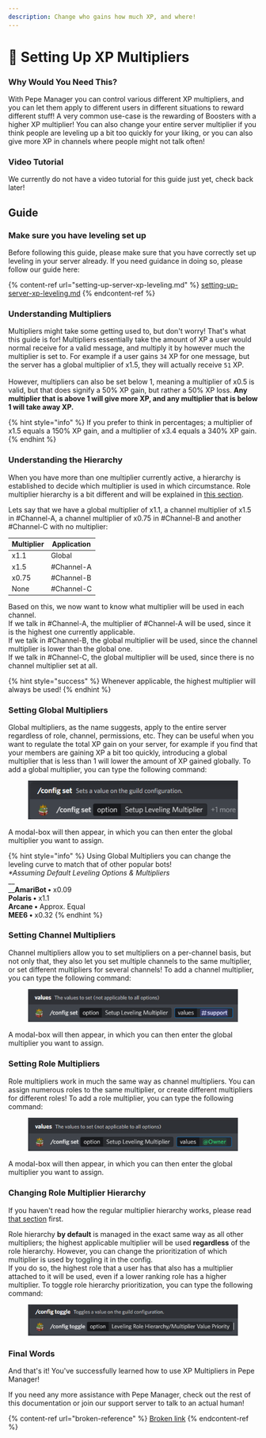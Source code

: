 ```yaml
---
description: Change who gains how much XP, and where!
---
```


# 🚀 Setting Up XP Multipliers

### Why Would You Need This?

With Pepe Manager you can control various different XP multipliers, and you can let them apply to different users in different situations to reward different stuff! A very common use-case is the rewarding of Boosters with a higher XP multiplier! You can also change your entire server multiplier if you think people are leveling up a bit too quickly for your liking, or you can also give more XP in channels where people might not talk often!

### Video Tutorial

We currently do not have a video tutorial for this guide just yet, check back later!

## Guide

### Make sure you have leveling set up

Before following this guide, please make sure that you have correctly set up leveling in your server already. If you need guidance in doing so, please follow our guide here:

{% content-ref url="setting-up-server-xp-leveling.md" %}
[setting-up-server-xp-leveling.md](setting-up-server-xp-leveling.md)
{% endcontent-ref %}

### Understanding Multipliers

Multipliers might take some getting used to, but don't worry! That's what this guide is for! Multipliers essentially take the amount of XP a user would normal receive for a valid message, and multiply it by however much the multiplier is set to. For example if a user gains `34` XP for one message, but the server has a global multiplier of x1.5, they will actually receive `51` XP.  \
\
However, multipliers can also be set below 1, meaning a multiplier of x0.5 is valid, but that does signify a 50% XP gain, but rather a 50% XP loss. **Any multiplier that is above 1 will give more XP, and any multiplier that is below 1 will take away XP.**

{% hint style="info" %}
If you prefer to think in percentages; a multiplier of x1.5 equals a 150% XP gain, and a multiplier of x3.4 equals a 340% XP gain.
{% endhint %}

### Understanding the Hierarchy

When you have more than one multiplier currently active, a hierarchy is established to decide which multiplier is used in which circumstance. Role multiplier hierarchy is a bit different and will be explained in [this section](https://docs.pepemanager.com/guides/setting-up-xp-multipliers#changing-role-multiplier-hierarchy).

Lets say that we have a global multiplier of x1.1, a channel multiplier of x1.5 in #Channel-A, a channel multiplier of x0.75 in #Channel-B and another #Channel-C with no multiplier:

| Multiplier | Application |
| ---------- | ----------- |
| x1.1       | Global      |
| x1.5       | #Channel-A  |
| x0.75      | #Channel-B  |
| None       | #Channel-C  |

Based on this, we now want to know what multiplier will be used in each channel.\
If we talk in #Channel-A, the multiplier of #Channel-A will be used, since it is the highest one currently applicable.\
If we talk in #Channel-B, the global multiplier will be used, since the channel multiplier is lower than the global one.\
If we talk in #Channel-C, the global multiplier will be used, since there is no channel multiplier set at all.

{% hint style="success" %}
Whenever applicable, the highest multiplier will always be used!
{% endhint %}

### Setting Global Multipliers

Global multipliers, as the name suggests, apply to the entire server regardless of role, channel, permissions, etc. They can be useful when you want to regulate the total XP gain on your server, for example if you find that your members are gaining XP a bit too quickly, introducing a global multiplier that is less than 1 will lower the amount of XP gained globally. To add a global multiplier, you can type the following command:

<figure><img src="../.gitbook/assets/image (24).png" alt=""><figcaption></figcaption></figure>

A modal-box will then appear, in which you can then enter the global multiplier you want to assign.

{% hint style="info" %}
Using Global Multipliers you can change the leveling curve to match that of other popular bots!\
&#x20;_\*Assuming Default Leveling Options & Multipliers_\
__\
__**AmariBot •** x0.09\
**Polaris •** x1.1\
**Arcane •** Approx. Equal\
**MEE6 •** x0.32&#x20;
{% endhint %}

### Setting Channel Multipliers

Channel multipliers allow you to set multipliers on a per-channel basis, but not only that, they also let you set multiple channels to the same multiplier, or set different multipliers for several channels! To add a channel multiplier, you can type the following command:

<figure><img src="../.gitbook/assets/image (12).png" alt=""><figcaption></figcaption></figure>

A modal-box will then appear, in which you can then enter the global multiplier you want to assign.

### **Setting Role Multipliers**

Role multipliers work in much the same way as channel multipliers. You can assign numerous roles to the same multiplier, or create different multipliers for different roles! To add a role multiplier, you can type the following command:

<figure><img src="../.gitbook/assets/image (18).png" alt=""><figcaption></figcaption></figure>

A modal-box will then appear, in which you can then enter the global multiplier you want to assign.

### Changing Role Multiplier Hierarchy

If you haven't read how the regular multiplier hierarchy works, please read [that section](https://docs.pepemanager.com/guides/setting-up-xp-multipliers#understanding-the-hierarchy) first.

Role hierarchy **by default** is managed in the exact same way as all other multipliers; the highest applicable multiplier will be used **regardless** of the role hierarchy. However, you can change the prioritization of which multiplier is used by toggling it in the config. \
If you do so, the highest role that a user has that also has a multiplier attached to it will be used, even if a lower ranking role has a higher multiplier. To toggle role hierarchy prioritization, you can type the following command:

<figure><img src="../.gitbook/assets/image (21).png" alt=""><figcaption></figcaption></figure>

### Final Words <a href="#final-words" id="final-words"></a>

And that's it! You've successfully learned how to use XP Multipliers in Pepe Manager!

If you need any more assistance with Pepe Manager, check out the rest of this documentation or join our support server to talk to an actual human!

{% content-ref url="broken-reference" %}
[Broken link](broken-reference)
{% endcontent-ref %}
